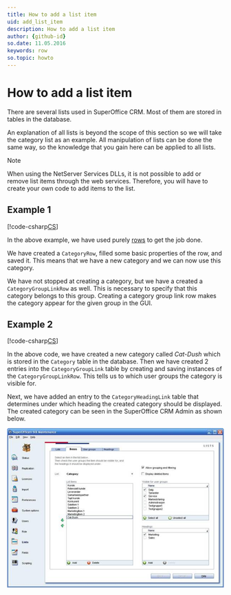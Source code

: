 ```yaml
---
title: How to add a list item
uid: add_list_item
description: How to add a list item
author: {github-id}
so.date: 11.05.2016
keywords: row
so.topic: howto
---
```


# How to add a list item

There are several lists used in SuperOffice CRM. Most of them are stored in tables in the database.

An explanation of all lists is beyond the scope of this section so we will take the category list as an example. All manipulation of lists can be done the same way, so the knowledge that you gain here can be applied to all lists.

> [!NOTE]
> When using the NetServer Services DLLs, it is not possible to add or remove list items through the web services. Therefore, you will have to create your own code to add items to the list.

## Example 1

[!code-csharp[CS](includes/add-listitem-1.cs)]

In the above example, we have used purely [rows][1] to get the job done.

We have created a `CategoryRow`, filled some basic properties of the row, and saved it. This means that we have a new category and we can now use this category.

We have not stopped at creating a category, but we have a created a `CategoryGroupLinkRow` as well. This is necessary to specify that this category belongs to this group. Creating a category group link row makes the category appear for the given group in the GUI.

## Example 2

[!code-csharp[CS](includes/add-listitem-2.cs)]

In the above code, we have created a new category called *Cat-Dush* which is stored in the `Category` table in the database. Then we have created 2 entries into the `CategoryGroupLink` table by creating and saving instances of the `CategoryGroupLinkRow`. This tells us to which user groups the category is visible for.

Next, we have added an entry to the `CategoryHeadingLink` table that determines under which heading the created category should be displayed. The created category can be seen in the SuperOffice CRM Admin as shown below.

![01][img1]

<!-- Referenced links -->
[1]: ../../rows/index.md

<!-- Referenced images -->
[img1]: media/image001.jpg

